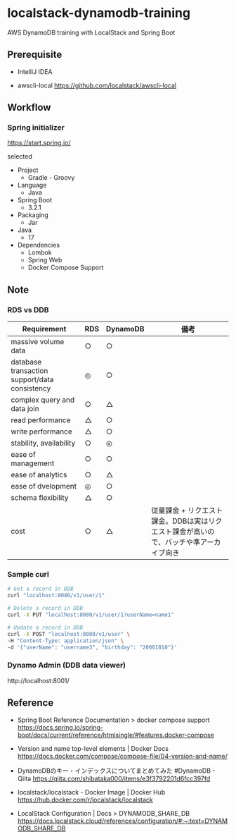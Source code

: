 # localstack-dynamodb-training

AWS DynamoDB training with LocalStack and Spring Boot


## Prerequisite

* IntelliJ IDEA

* awscli-local
https://github.com/localstack/awscli-local


## Workflow

### Spring initializer

https://start.spring.io/

selected

* Project
  * Gradle - Groovy
* Language
  * Java
* Spring Boot
  * 3.2.1
* Packaging
  * Jar
* Java
  * 17
* Dependencies
  * Lombok
  * Spring Web
  * Docker Compose Support


## Note

### RDS vs DDB

| Requirement | RDS | DynamoDB | 備考 |
| ---- | ---- | ---- | ---- |
| massive volume data | ○ | ○ | |
| database transaction support/data consistency | ◎ | ○ | |
| complex query and data join | ○ | △ | |
| read performance | △ | ○ | |
| write performance | △ | ○ | |
| stability, availability | ○ | ◎ | |
| ease of management | ○ | ○ | |
| ease of analytics | ○ | △ | |
| ease of dvelopment | ◎ | ○ | |
| schema flexibility | △ | ○ | |
| cost | ○ | △ | 従量課金 + リクエスト課金。DDBは実はリクエスト課金が高いので、バッチや準アーカイブ向き |


### Sample curl

```sh
# Get a record in DDB
curl "localhost:8080/v1/user/1"

# Delete a record in DDB
curl -X PUT "localhost:8080/v1/user/1?userName=name1"

# Update a record in DDB
curl -X POST "localhost:8080/v1/user" \
-H "Content-Type: application/json" \
-d '{"userName": "username3", "birthday": "20001010"}'
```

### Dynamo Admin (DDB data viewer)

http://localhost:8001/


## Reference

* Spring Boot Reference Documentation > docker compose support
https://docs.spring.io/spring-boot/docs/current/reference/htmlsingle/#features.docker-compose

* Version and name top-level elements | Docker Docs
https://docs.docker.com/compose/compose-file/04-version-and-name/

* DynamoDBのキー・インデックスについてまとめてみた #DynamoDB - Qiita
https://qiita.com/shibataka000/items/e3f3792201d6fcc397fd

* localstack/localstack - Docker Image | Docker Hub
https://hub.docker.com/r/localstack/localstack

* LocalStack Configuration | Docs > DYNAMODB_SHARE_DB
https://docs.localstack.cloud/references/configuration/#:~:text=DYNAMODB_SHARE_DB
